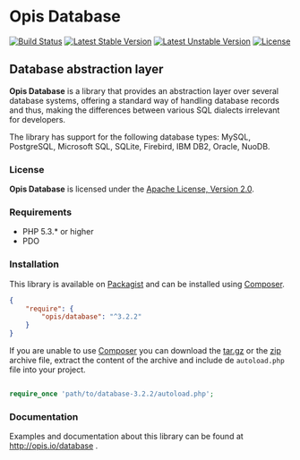 Opis Database
=============
[![Build Status](https://travis-ci.org/opis/database.png)](https://travis-ci.org/opis/database)
[![Latest Stable Version](https://poser.pugx.org/opis/database/version.png)](https://packagist.org/packages/opis/database)
[![Latest Unstable Version](https://poser.pugx.org/opis/database/v/unstable.png)](//packagist.org/packages/opis/database)
[![License](https://poser.pugx.org/opis/database/license.png)](https://packagist.org/packages/opis/database)

Database abstraction layer
-------------------------
**Opis Database** is a library that provides an abstraction layer over several database systems,
offering a standard way of handling database records and thus, making the differences between various SQL dialects
irrelevant for developers.

The library has support for the following database types: MySQL, PostgreSQL, Microsoft SQL, SQLite, Firebird, IBM DB2, Oracle, NuoDB. 

### License

**Opis Database** is licensed under the [Apache License, Version 2.0](http://www.apache.org/licenses/LICENSE-2.0). 

### Requirements

* PHP 5.3.* or higher
* PDO

### Installation

This library is available on [Packagist](https://packagist.org/packages/opis/database) and can be installed using [Composer](http://getcomposer.org).

```json
{
    "require": {
        "opis/database": "^3.2.2"
    }
}
```

If you are unable to use [Composer](http://getcomposer.org) you can download the
[tar.gz](https://github.com/opis/database/archive/3.2.2.tar.gz) or the [zip](https://github.com/opis/database/archive/3.2.2.zip) archive file, extract the content of the archive and include de `autoload.php` file into your project. 

```php

require_once 'path/to/database-3.2.2/autoload.php';

```

### Documentation

Examples and documentation about this library can be found at http://opis.io/database .
